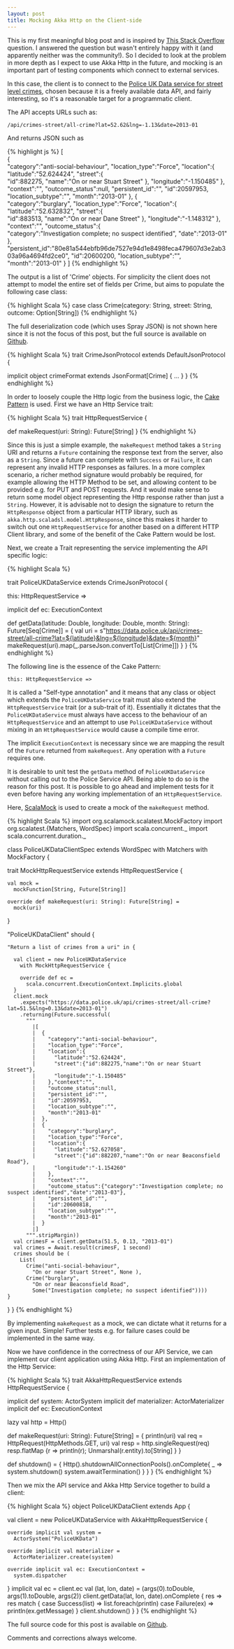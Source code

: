```yaml
---
layout: post
title: Mocking Akka Http on the Client-side
---
```


This is my first meaningful blog post and is inspired by
[This Stack Overflow](http://stackoverflow.com/questions/34714931/how-to-test-client-side-akka-http/34717677) question. I answered the question but wasn't entirely happy with it (and apparently
neither was the community!). So I decided to look at the problem in more depth
as I expect to use Akka Http in the future, and mocking is an important part
of testing components which connect to external services.

In this case, the client is to connect to the
[Police UK Data service for street level crimes](https://data.police.uk/docs/method/crime-street/),
chosen because it is a freely available data API, and fairly interesting,
so it's a reasonable target for a programmatic client.

The API accepts URLs such as:

    /api/crimes-street/all-crime?lat=52.62&lng=-1.13&date=2013-01

And returns JSON such as

{% highlight js %}
[  
  {  
    "category":"anti-social-behaviour",
    "location_type":"Force",
    "location":{  
      "latitude":"52.624424",
      "street":{  
        "id":882275,
        "name":"On or near Stuart Street"
      },
      "longitude":"-1.150485"
    },
    "context":"",
    "outcome_status":null,
    "persistent_id":"",
    "id":20597953,
    "location_subtype":"",
    "month":"2013-01"
  },
  {  
    "category":"burglary",
    "location_type":"Force",
    "location":{  
      "latitude":"52.632832",
      "street":{  
        "id":883513,
        "name":"On or near Dane Street"
      },
      "longitude":"-1.148312"
    },
    "context":"",
    "outcome_status":{  
      "category":"Investigation complete; no suspect identified",
      "date":"2013-01"
    },
    "persistent_id":"80e81a544ebfb96de7527e94d1e8498feca479607d3e2ab303a96a4694fd2ce0",
    "id":20600200,
    "location_subtype":"",
    "month":"2013-01"
  }
]
{% endhighlight %}

The output is a list of 'Crime' objects. For simplicity the client does not attempt to model
the entire set of fields per Crime, but aims to populate the following case class:

{% highlight Scala %}
case class Crime(category: String,
                 street: String,
                 outcome: Option[String])
{% endhighlight %}

The full deserialization code (which uses Spray JSON) is not shown here
since it is not the focus of this post, but the full source is available
on [Github](https://github.com/mattinbits/blog_examples).

{% highlight Scala %}
trait CrimeJsonProtocol extends DefaultJsonProtocol {

  implicit object crimeFormat extends JsonFormat[Crime] {
   ...
  }
}
{% endhighlight %}

In order to loosely couple the Http logic from the business logic, the
[Cake Pattern](http://www.cakesolutions.net/teamblogs/2011/12/19/cake-pattern-in-depth)
is used. First we have an Http Service trait:

{% highlight Scala %}
trait HttpRequestService {

  def makeRequest(uri: String): Future[String]
}
{% endhighlight %}

Since this is just a simple example, the `makeRequest` method takes a `String` URI
and returns a `Future` containing the response text from the server, also as a `String`.
Since a future can complete with `Success` or `Failure`,
it can represent any invalid HTTP responses
as failures. In a more complex scenario, a richer method signature would probably
be required, for example allowing the HTTP Method to be set, and allowing content to
be provided e.g. for PUT and POST requests. And it would make sense to return some
model object representing the Http response rather than just a `String`. However,
it is advisable not to design the signature to return the `HttpResponse` object from
a particular HTTP library, such as `akka.http.scaladsl.model.HttpResponse`, since
this makes it harder to switch out one `HttpRequestService` for another based
on a different HTTP Client library, and some of the benefit of the Cake Pattern would
be lost.

Next, we create a Trait representing the service implementing the API specific
logic:

{% highlight Scala %}

trait PoliceUKDataService extends CrimeJsonProtocol {

  this: HttpRequestService =>

  implicit def ec: ExecutionContext

  def getData(latitude: Double, longitude: Double, month: String): Future[Seq[Crime]] = {
    val uri = s"https://data.police.uk/api/crimes-street/all-crime?lat=${latitude}&lng=${longitude}&date=${month}"
    makeRequest(uri).map(_.parseJson.convertTo[List[Crime]])
  }
}
{% endhighlight %}

The following line is the essence of the Cake Pattern:

    this: HttpRequestService =>

It is called a "Self-type annotation" and it means that any class or object
which extends the `PoliceUKDataService` trait must also extend the
`HttpRequestService` trait (or a sub-trait of it). Essentially it dictates that
the `PoliceUKDataService` must always have access to the behaviour of an
`HttpRequestService` and an attempt to use `PoliceUKDataService` without mixing
in an `HttpRequestService` would cause a compile time error.

The implicit `ExecutionContext` is necessary since we are mapping the result of
the `Future` returned from `makeRequest`. Any operation with a `Future`
requires one.

It is desirable to unit test the `getData` method of `PoliceUKDataService`
without calling out to the Police Service API. Being able to do so is the
reason for this post. It is possible to go ahead and implement tests for it even before
having any working implementation of an `HttpRequestService`.

Here, [ScalaMock](http://scalamock.org/) is used to create a mock of the `makeRequest`
method.

{% highlight Scala %}
import org.scalamock.scalatest.MockFactory
import org.scalatest.{Matchers, WordSpec}
import scala.concurrent._
import scala.concurrent.duration._

class PoliceUKDataClientSpec extends WordSpec
  with Matchers with MockFactory {

  trait MockHttpRequestService
    extends HttpRequestService {

    val mock =
      mockFunction[String, Future[String]]

    override def makeRequest(uri: String): Future[String] =
      mock(uri)
  }

  "PoliceUKDataClient" should {

    "Return a list of crimes from a uri" in {

      val client = new PoliceUKDataService
        with MockHttpRequestService {

        override def ec =
          scala.concurrent.ExecutionContext.Implicits.global
      }
      client.mock
        .expects("https://data.police.uk/api/crimes-street/all-crime?lat=51.5&lng=0.13&date=2013-01")
        .returning(Future.successful(
          """
            |[
            |  {
            |    "category":"anti-social-behaviour",
            |    "location_type":"Force",
            |    "location":{
            |      "latitude":"52.624424",
            |      "street":{"id":882275,"name":"On or near Stuart Street"},
            |      "longitude":"-1.150485"
            |    },"context":"",
            |    "outcome_status":null,
            |    "persistent_id":"",
            |    "id":20597953,
            |    "location_subtype":"",
            |    "month":"2013-01"
            |  },
            |  {
            |    "category":"burglary",
            |    "location_type":"Force",
            |    "location":{
            |      "latitude":"52.627058",
            |      "street":{"id":882207,"name":"On or near Beaconsfield Road"},
            |      "longitude":"-1.154260"
            |    },
            |    "context":"",
            |    "outcome_status":{"category":"Investigation complete; no suspect identified","date":"2013-03"},
            |    "persistent_id":"",
            |    "id":20600818,
            |    "location_subtype":"",
            |    "month":"2013-01"
            |  }
            |]
          """.stripMargin))
      val crimesF = client.getData(51.5, 0.13, "2013-01")
      val crimes = Await.result(crimesF, 1 second)
      crimes should be (
        List(
          Crime("anti-social-behaviour",
            "On or near Stuart Street", None ),
          Crime("burglary",
            "On or near Beaconsfield Road",
            Some("Investigation complete; no suspect identified"))))
    }
  }
}
{% endhighlight %}

By implementing `makeRequest` as a mock, we can dictate what it returns for a given
input. Simple! Further tests e.g. for failure cases could be implemented in the same
way.

Now we have confidence in the correctness of our API Service, we can implement
our client application using Akka Http. First an implementation of the Http Service:

{% highlight Scala %}
trait AkkaHttpRequestService extends HttpRequestService {

  implicit def system: ActorSystem
  implicit def materializer: ActorMaterializer
  implicit def ec: ExecutionContext

  lazy val http = Http()

  def makeRequest(uri: String): Future[String] = {
    println(uri)
    val req = HttpRequest(HttpMethods.GET, uri)
    val resp = http.singleRequest(req)
    resp.flatMap {r => println(r); Unmarshal(r.entity).to[String] }
  }

  def shutdown() = {
    Http().shutdownAllConnectionPools().onComplete{ _ =>
      system.shutdown()
      system.awaitTermination()
    }
  }
}
{% endhighlight %}

Then we mix the API service and Akka Http Service together to build a client:

{% highlight Scala %}
object PoliceUKDataClient extends App {

  val client = new PoliceUKDataService
    with AkkaHttpRequestService {

    override implicit val system =
      ActorSystem("PoliceUKData")

    override implicit val materializer =
      ActorMaterializer.create(system)

    override implicit val ec: ExecutionContext =
      system.dispatcher
  }
  implicit val ec = client.ec
  val (lat, lon, date) = (args(0).toDouble, args(1).toDouble, args(2))
  client.getData(lat, lon, date).onComplete { res =>
    res match {
      case Success(list) => list.foreach(println)
      case Failure(ex) => println(ex.getMessage)
    }
    client.shutdown()
  }
}
{% endhighlight %}

The full source code for this post is available on [Github](https://github.com/mattinbits/blog_examples).

Comments and corrections always welcome.
